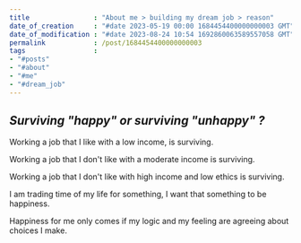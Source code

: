 ```yaml
---
title                : "About me > building my dream job > reason"
date_of_creation     : "#date 2023-05-19 00:00 1684454400000000003 GMT"
date_of_modification : "#date 2023-08-24 10:54 1692860063589557058 GMT"
permalink            : /post/1684454400000000003
tags                 : 
- "#posts"
- "#about"
- "#me"
- "#dream_job"
---
```


## *Surviving "happy" or surviving "unhappy" ?*

Working a job that I like with a low income, is surviving.

Working a job that I don't like with a moderate income is surviving. 

Working a job that I don't like with high income and low ethics is surviving.

I am trading time of my life for something, I want that something to be happiness.

Happiness for me only comes if my logic and my feeling are agreeing about choices I make.